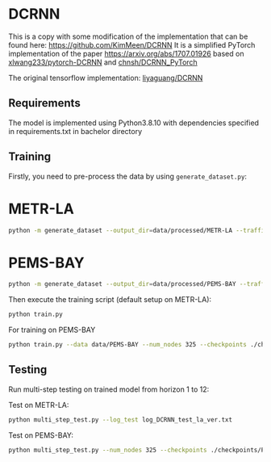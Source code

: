 # DCRNN
This is a copy with some modification of the implementation that can be found here: https://github.com/KimMeen/DCRNN
It is a simplified PyTorch implementation of the paper https://arxiv.org/abs/1707.01926 based on [xlwang233/pytorch-DCRNN](https://github.com/xlwang233/pytorch-DCRNN) and [chnsh/DCRNN_PyTorch](https://github.com/chnsh/DCRNN_PyTorch)


The original tensorflow implementation: [liyaguang/DCRNN](https://github.com/liyaguang/DCRNN)



## Requirements

The model is implemented using Python3.8.10 with dependencies specified in requirements.txt in bachelor directory

## Training

Firstly, you need to pre-process the data by using ```generate_dataset.py```:

# METR-LA
```bash
python -m generate_dataset --output_dir=data/processed/METR-LA --traffic_df_filename=data/metr-la.h5
```

# PEMS-BAY
```bash
python -m generate_dataset --output_dir=data/processed/PEMS-BAY --traffic_df_filename=data/pems-bay.h5
```

Then execute the training script (default setup on METR-LA):

```bash
python train.py
```
 
 For training on PEMS-BAY 
```bash
python train.py --data data/PEMS-BAY --num_nodes 325 --checkpoints ./checkpoints/PEMS-BAY/dcrnn.pt --sensor_ids ./data/sensor_graph/graph_sensor_ids_bay.txt --sensor_distance ./data/sensor_graph/distances_bay_2017.csv --recording data/processed/PEMS-BAY --log_file log_DCRNN_train_bay.txt
```

## Testing

Run multi-step testing on trained model from horizon 1 to 12:

Test on METR-LA:
```bash
python multi_step_test.py --log_test log_DCRNN_test_la_ver.txt
```


Test on PEMS-BAY:
```bash
python multi_step_test.py --num_nodes 325 --checkpoints ./checkpoints/PEMS-BAY/dcrnn.pt --sensor_ids ./data/sensor_graph/graph_sensor_ids_bay.txt --sensor_distance ./data/sensor_graph/distances_bay_2017.csv --recording data/processed/PEMS-BAY --log_test log_DCRNN_test_bay.txt
```

